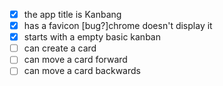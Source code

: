 - [x] the app title is Kanbang
- [x] has a favicon [bug?]chrome doesn't display it
- [x] starts with a empty basic kanban
- [ ] can create a card
- [ ] can move a card forward
- [ ] can move a card backwards